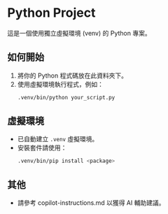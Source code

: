 # Python Project

這是一個使用獨立虛擬環境 (venv) 的 Python 專案。

## 如何開始

1. 將你的 Python 程式碼放在此資料夾下。
2. 使用虛擬環境執行程式，例如：
   ```sh
   .venv/bin/python your_script.py
   ```

## 虛擬環境

- 已自動建立 `.venv` 虛擬環境。
- 安裝套件請使用：
  ```sh
  .venv/bin/pip install <package>
  ```

## 其他

- 請參考 copilot-instructions.md 以獲得 AI 輔助建議。
